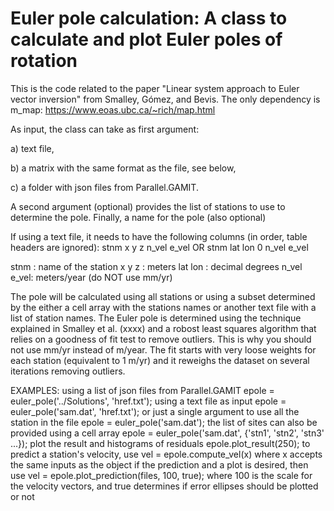 # Euler pole calculation: A class to calculate and plot Euler poles of rotation 
This is the code related to the paper "Linear system approach to Euler vector inversion" from Smalley, Gómez, and Bevis.
The only dependency is m_map: https://www.eoas.ubc.ca/~rich/map.html

As input, the class can take as first argument:

  a) text file,
  
  b) a matrix with the same format as the file, see below,
  
  c) a folder with json files from Parallel.GAMIT.
  
 A second argument (optional) provides the list of stations to use to 
 determine the pole. Finally, a name for the pole (also optional)
 
 If using a text file, it needs to have the following columns 
  (in order, table headers are ignored):
 stnm   x   y z  n_vel  e_vel    OR
 stnm lat lon 0  n_vel  e_vel    
 
 stnm       : name of the station
 x y z      : meters
 lat lon    : decimal degrees
 n_vel e_vel: meters/year (do NOT use mm/yr)

 The pole will be calculated using all stations or using a subset
 determined by the either a cell array with the stations names
 or another text file with a list of station names.
 The Euler pole is determined using the technique explained in Smalley
 et al. (xxxx) and a robost least squares algorithm 
 that relies on a goodness of fit test to remove outliers. This is why
 you should not use mm/yr instead of m/year. The fit starts with very
 loose weights for each station (equivalent to 1 m/yr) and it reweighs
 the dataset on several iterations removing outliers.

 EXAMPLES:
 using a list of json files from Parallel.GAMIT
   epole = euler_pole('../Solutions', 'href.txt');
 using a text file as input
   epole = euler_pole('sam.dat', 'href.txt');
 or just a single argument to use all the station in the file
   epole = euler_pole('sam.dat');
 the list of sites can also be provided using a cell array
   epole = euler_pole('sam.dat', {'stn1', 'stn2', 'stn3' ...});
 plot the result and histograms of residuals
   epole.plot_result(250);
 to predict a station's velocity, use
   vel = epole.compute_vel(x)
 where x accepts the same inputs as the object
 if the prediction and a plot is desired, then use
   vel = epole.plot_prediction(files, 100, true);
 where 100 is the scale for the velocity vectors, and true determines
 if error ellipses should be plotted or not
